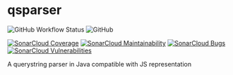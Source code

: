 # qsparser
![GitHub Workflow Status](https://img.shields.io/github/actions/workflow/status/llalexandru00/qsparser/maven-publish.yml?logo=github)
![GitHub](https://img.shields.io/github/license/llalexandru00/qsparser)

 [![SonarCloud Coverage](https://sonarcloud.io/api/project_badges/measure?project=llalexandru00_qsparser&metric=coverage)](https://sonarcloud.io/component_measures/metric/coverage/list?id=llalexandru00_qsparser)
 [![SonarCloud Maintainability](https://sonarcloud.io/api/project_badges/measure?project=llalexandru00_qsparser&metric=sqale_rating)](https://sonarcloud.io/summary/new_code?id=llalexandru00_qsparser)
 [![SonarCloud Bugs](https://sonarcloud.io/api/project_badges/measure?project=llalexandru00_qsparser&metric=reliability_rating)](https://sonarcloud.io/component_measures/metric/reliability_rating/list?id=llalexandru00_qsparser)
 [![SonarCloud Vulnerabilities](https://sonarcloud.io/api/project_badges/measure?project=llalexandru00_qsparser&metric=security_rating)](https://sonarcloud.io/component_measures/metric/security_rating/list?id=llalexandru00_qsparser)
 
A querystring parser in Java compatible with JS representation

